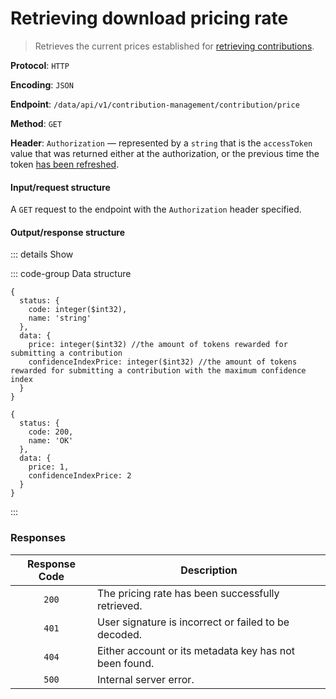 # Retrieving download pricing rate

> Retrieves the current prices established for [retrieving contributions](retrieving-contributions.md).

**Protocol**: `HTTP`

**Encoding**: `JSON`

**Endpoint**: `/data/api/v1/contribution-management/contribution/price`

**Method**: `GET`

**Header**: `Authorization` — represented by a `string` that is the `accessToken` value that was returned either at the authorization, or the previous time the token [has been refreshed](../auth-controller/refreshing-authentication-tokens.md).

#### Input/request structure

A `GET` request to the endpoint with the `Authorization` header specified.

#### Output/response structure

::: details Show

::: code-group Data structure

```json5 [Structure]
{
  status: {
    code: integer($int32),
    name: 'string'
  },
  data: {
    price: integer($int32) //the amount of tokens rewarded for submitting a contribution
    confidenceIndexPrice: integer($int32) //the amount of tokens rewarded for submitting a contribution with the maximum confidence index
  }
}
```

```json5 [Example]
{
  status: {
    code: 200,
    name: 'OK'
  },
  data: {
    price: 1,
    confidenceIndexPrice: 2
  }
}
```

:::

### Responses

| Response Code | Description                                            |
| :-----------: | ------------------------------------------------------ |
|     `200`     | The pricing rate has been successfully retrieved.      |
|     `401`     | User signature is incorrect or failed to be decoded.   |
|     `404`     | Either account or its metadata key has not been found. |
|     `500`     | Internal server error.                                 |
